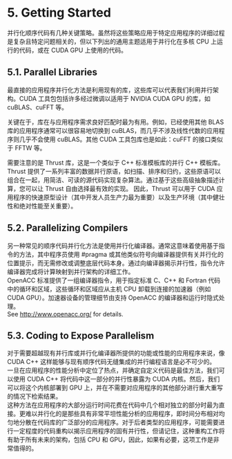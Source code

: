 # 5. Getting Started
并行化顺序代码有几种关键策略。虽然将这些策略应用于特定应用程序的详细过程是复杂且特定问题相关的，但以下列出的通用主题适用于并行化在多核 CPU 上运行的代码，或在 CUDA GPU 上使用的代码。

## 5.1. Parallel Libraries
最直接的应用程序并行化方法是利用现有的库，这些库可以代表我们利用并行架构。CUDA 工具包包括许多经过微调以适用于 NVIDIA CUDA GPU 的库，如 cuBLAS、cuFFT 等。

关键在于，库在与应用程序需求良好匹配时最为有用。例如，已经使用其他 BLAS 库的应用程序通常可以很容易地切换到 cuBLAS，而几乎不涉及线性代数的应用程序则几乎不会使用 cuBLAS。其他 CUDA 工具包库也是如此：cuFFT 的接口类似于 FFTW 等。

需要注意的是 Thrust 库，这是一个类似于 C++ 标准模板库的并行 C++ 模板库。Thrust 提供了一系列丰富的数据并行原语，如扫描、排序和归约，这些原语可以组合在一起，用简洁、可读的源代码实现复杂算法。通过基于这些高级抽象描述计算，您可以让 Thrust 自由选择最有效的实现。 因此，Thrust 可以用于 CUDA 应用程序的快速原型设计（其中开发人员生产力最为重要）以及生产环境（其中健壮性和绝对性能至关重要）。

## 5.2. Parallelizing Compilers
另一种常见的顺序代码并行化方法是使用并行化编译器。通常这意味着使用基于指令的方法，其中程序员使用 #pragma 或其他类似符号向编译器提供有关并行化的位置提示，而无需修改或调整底层代码本身。通过向编译器揭示并行性，指令允许编译器完成将计算映射到并行架构的详细工作。\
OpenACC 标准提供了一组编译器指令，用于指定标准 C、C++ 和 Fortran 代码中的循环和区域，这些循环和区域应从主机 CPU 卸载到连接的加速器（例如 CUDA GPU）。加速器设备的管理细节由支持 OpenACC 的编译器和运行时隐式处理。\
See http://www.openacc.org/ for details.

## 5.3. Coding to Expose Parallelism
对于需要超越现有并行库或并行化编译器所提供的功能或性能的应用程序来说，像 CUDA C++ 这样能够与现有顺序代码无缝集成的并行编程语言是必不可少的。\
一旦在应用程序的性能分析中定位了热点，并确定自定义代码是最佳方法，我们可以使用 CUDA C++ 将代码中这一部分的并行性暴露为 CUDA 内核。然后，我们可以将这个内核部署到 GPU 上，并在不需要对应用程序的其他部分进行重大重写的情况下检索结果。\
这种方法在应用程序的大部分运行时间花费在代码中几个相对独立的部分时最为直接。更难以并行化的是那些具有非常平坦性能分析的应用程序，即时间分布相对均匀地分散在代码库的广泛部分的应用程序。对于后者类型的应用程序，可能需要进行一定程度的代码重构以揭示应用程序的固有并行性，但请记住，这种重构工作将有助于所有未来的架构，包括 CPU 和 GPU，因此，如果有必要，这项工作是非常值得的。